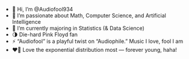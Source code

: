 - 👋 Hi, I’m @Audiofool934
- 👀 I’m passionate about Math, Computer Science, and Artificial Intelligence
- 🌱 I’m currently majoring in Statistics (& Data Science)
- 🌗 Die-hard Pink Floyd fan
- ⚡ “Audiofool” is a playful twist on “Audiophile.” Music I love, fool I am
- ❤️‍🔥 Love the exponential distribution most — forever young, haha!
